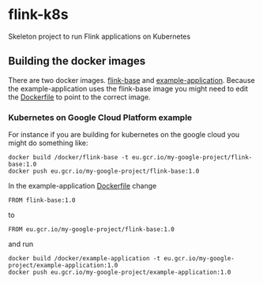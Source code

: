 # flink-k8s
Skeleton project to run Flink applications on Kubernetes

## Building the docker images
There are two docker images. [flink-base](/docker/flink-base) and [example-application](/docker/example-application). Because the example-application uses the flink-base image you might need to edit the [Dockerfile](/docker/example-application/Dockerfile) to point to the correct image.


### Kubernetes on Google Cloud Platform example
For instance if you are building for kubernetes on the google cloud you might do something like:


```
docker build /docker/flink-base -t eu.gcr.io/my-google-project/flink-base:1.0
docker push eu.gcr.io/my-google-project/flink-base:1.0
```
In the example-application [Dockerfile](/docker/example-application/Dockerfile) change

```
FROM flink-base:1.0
```

to 

```
FROM eu.gcr.io/my-google-project/flink-base:1.0
```

and run

```
docker build /docker/example-application -t eu.gcr.io/my-google-project/example-application:1.0
docker push eu.gcr.io/my-google-project/example-application:1.0
```
